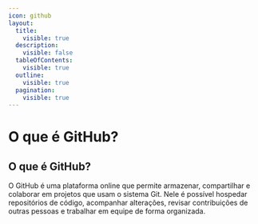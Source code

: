```yaml
---
icon: github
layout:
  title:
    visible: true
  description:
    visible: false
  tableOfContents:
    visible: true
  outline:
    visible: true
  pagination:
    visible: true
---
```


# O que é GitHub?

## O que é GitHub?

O GitHub é uma plataforma online que permite armazenar, compartilhar e colaborar em projetos que usam o sistema Git. Nele é possível hospedar repositórios de código, acompanhar alterações, revisar contribuições de outras pessoas e trabalhar em equipe de forma organizada.
